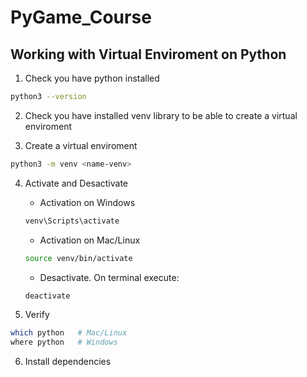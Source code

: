 # PyGame_Course

## Working with Virtual Enviroment on Python

1. Check you have python installed

```bash
python3 --version
```
2. Check you have installed venv library to be able to create a virtual enviroment

3. Create a virtual enviroment
```bash
python3 -m venv <name-venv>
```

4. Activate and Desactivate

   * Activation on Windows
   ```bash
   venv\Scripts\activate
   ```

   * Activation on Mac/Linux
   ```bash
   source venv/bin/activate
   ```

   * Desactivate. On terminal execute:
   ```bash
   deactivate
   ```


5. Verify
```bash
which python   # Mac/Linux
where python   # Windows
```

6. Install dependencies